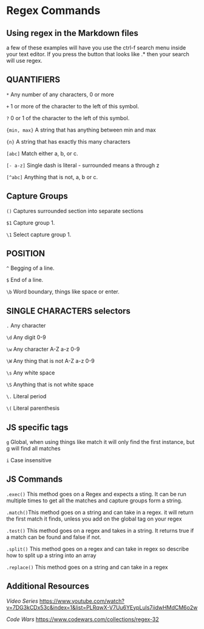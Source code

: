 # Regex Commands

## Using regex in the Markdown files

a few of these examples will have you use the ctrl-f search menu inside your text editor. If you press the button that looks like .* then your search will use regex.

## QUANTIFIERS

`*` Any number of any characters, 0 or more

`+` 1 or more of the character to the left of this symbol.

`?` 0 or 1 of the character to the left of this symbol.

`{min, max}` A string that has anything between min and max

`{n}` A string that has exactly this many characters

`[abc]` Match either a, b, or c.

`[- a-z]` Single dash is literal - surrounded means a through z

`[^abc]` Anything that is not, a, b or c.

## Capture Groups

`()` Captures surrounded section into separate sections

`$1` Capture group 1.

`\1` Select capture group 1.

## POSITION

`^` Begging of a line.

`$` End of a line.

`\b` Word boundary, things like space or enter.

## SINGLE CHARACTERS selectors

`.` Any character

`\d` Any digit 0-9

`\w` Any character A-Z a-z 0-9

`\W` Any thing that is not A-Z a-z 0-9

`\s` Any white space

`\S` Anything that is not white space

`\.` Literal period

`\(` Literal parenthesis


## JS specific tags

`g` Global, when using things like match it will only find the first instance, but g will find all matches

`i` Case insensitive

## JS Commands

`.exec()` This method goes on a Regex and expects a sting. It can be run multiple times to get all the matches and capture groups form a string.

`.match()`This method goes on a string and can take in a regex. it will return the first match it finds, unless you add on the global tag on your regex

`.test()` This method goes on a regex and takes in a string. It returns true if a match can be found and false if not.

`.split()` This method goes on a regex and can take in regex so describe how to split up a string into an array

`.replace()` This method goes on a string and can take in a regex

## Additional Resources

*Video Series*
https://www.youtube.com/watch?v=7DG3kCDx53c&index=1&list=PLRqwX-V7Uu6YEypLuls7iidwHMdCM6o2w

*Code Wars*
https://www.codewars.com/collections/regex-32